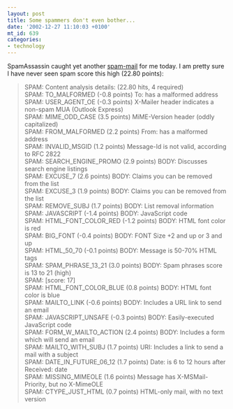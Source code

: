 ```yaml
---
layout: post
title: Some spammers don't even bother...
date: '2002-12-27 11:10:03 +0100'
mt_id: 639
categories:
- technology
---
```

SpamAssassin caught yet another [spam-mail](https://www.emailsherpa.net/knows/spam/) for me today. I am pretty sure I have never seen spam score this high (22.80 points):

<blockquote cite="http://www.spamassassin.org">
<p>
SPAM: Content analysis details:   (22.80 hits, 4 required)<br />
SPAM: TO_MALFORMED       (-0.8 points) To: has a malformed address<br />
SPAM: USER_AGENT_OE      (-0.3 points) X-Mailer header indicates a non-spam MUA (Outlook Express)<br />
SPAM: MIME_ODD_CASE      (3.5 points)  MiME-Version header (oddly capitalized)<br />
SPAM: FROM_MALFORMED     (2.2 points)  From: has a malformed address<br />
SPAM: INVALID_MSGID      (1.2 points)  Message-Id is not valid, according to RFC 2822<br />
SPAM: SEARCH_ENGINE_PROMO (2.9 points)  BODY: Discusses search engine listings<br />
SPAM: EXCUSE_7           (2.6 points)  BODY: Claims you can be removed from the list<br />
SPAM: EXCUSE_3           (1.9 points)  BODY: Claims you can be removed from the list<br />
SPAM: REMOVE_SUBJ        (1.7 points)  BODY: List removal information<br />
SPAM: JAVASCRIPT         (-1.4 points) BODY: JavaScript code<br />
SPAM: HTML_FONT_COLOR_RED (-1.2 points) BODY: HTML font color is red<br />
SPAM: BIG_FONT           (-0.4 points) BODY: FONT Size +2 and up or 3 and up<br />
SPAM: HTML_50_70         (-0.1 points) BODY: Message is 50-70% HTML tags<br />
SPAM: SPAM_PHRASE_13_21  (3.0 points)  BODY: Spam phrases score is 13 to 21 (high)<br />
SPAM:                    [score: 17]<br />
SPAM: HTML_FONT_COLOR_BLUE (0.8 points)  BODY: HTML font color is blue<br />
SPAM: MAILTO_LINK        (-0.6 points) BODY: Includes a URL link to send an email<br />
SPAM: JAVASCRIPT_UNSAFE  (-0.3 points) BODY: Easily-executed JavaScript code<br />
SPAM: FORM_W_MAILTO_ACTION (2.4 points)  BODY: Includes a form which will send an email<br />
SPAM: MAILTO_WITH_SUBJ   (1.7 points)  URI: Includes a link to send a mail with a subject<br />
SPAM: DATE_IN_FUTURE_06_12 (1.7 points)  Date: is 6 to 12 hours after Received: date<br />
SPAM: MISSING_MIMEOLE    (1.6 points)  Message has X-MSMail-Priority, but no X-MimeOLE<br />
SPAM: CTYPE_JUST_HTML    (0.7 points)  HTML-only mail, with no text version
</p>
</blockquote>
